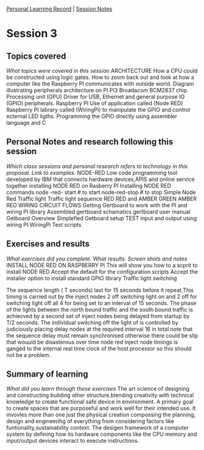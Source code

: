 [Personal Learning Record](../../personal_learning_record/personal_learning_record.md) | [Session Notes](../sessions/README.md) 

# Session 3

## Topics covered
*What topics were covered in this session*
ARCHITECTURE
How a CPU could be constructed using logic gates.
How to zoom back out and look at how a computer like the Raspberry PI communicates with outside world.
Diagram illustrating peripherals architecture on PI
PI3 Broadacom BCM2837 chip.
Processing unit (GPU)
Driver for USB, Ethernet and general purpose IO (GPIO) peripherals.
Raspberry PI
Use of application called (Node RED)
Raspberry PI labrary called (WiringPi) to manipulate the GPIO and control ecternal LED ligths.
Programming the GPIO directly using assembler language and C




## Personal Notes and research following this session
*Which class sessions and personal research refers to technology in this proposal. Link to examples.*
NODE-RED
Low code programming tool developed by IBM that connects hardware devices,APIS and online service together
installing NODE RED on Rasberry PI
Installing NODE RED commands
node -red- start # to start
node-red-stop # to stop
Simple Node Red Traffic light
Traffic light sequence
RED
RED and AMBER
GREEN
AMBER
RED
WIRING CIRCUIT FLOWS
Getting Gertboard to work with the PI and wiring PI library
Assembled gertboard schamatics
gertboard user manual
Getboard Overview
Simplefied Getboard setup
TEST input and output using wiring PI
WiringPi Test scripts




## Exercises and results
*What exercises did you complete. What results. Screen shots and notes*
INSTALL NODE RED ON RASPBERRY PI
This will show you how to a scprit to install NODE RED
Accept the default for the configuration scripts
Accept the installer option to install standard GPIO library
Traffic light switching 

The sequence length ( T seconds) last for 15 seconds before it repeat,This timing is carried out by the inject nodes 2 off switching light on and  2 off for switching light off all 4 for being set to an interval of 15 seconds.
The phase of the lights between the north bound traffic and the south bound traffic is achiecved by a second set of inject nodes being delayed from startup by T/2 seconds.
The individual switching off the light of is controlled by judiciously placing delay nodes at the required interval 16 in total note that the sequence delay must remain synchronised otherwise there could be slip that wouuld be disasterous over time node red inject node timings is ganged to the internal real time clock of the host processor so this should not be a problem.

## Summary of learning
*What did you learn through these exercises*
The art science of designing and constructing building other structure,blending creativity with technical knowledge to create functional safe device in environment.
A primary goal to create spaces that are purposeful and work well for their intended use.
It invovles more than one just the physical creation compossing the planning, design and engineerihg of everything from considering factors like funtionality,sustainability context.
The desigen framework of a computer system by defining how its hardware components like the CPU memory and input/output devices interact to execute instructions.
